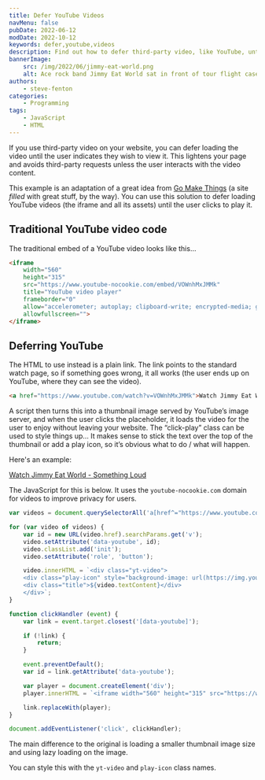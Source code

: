 ```yaml
---
title: Defer YouTube Videos
navMenu: false
pubDate: 2022-06-12
modDate: 2022-10-12
keywords: defer,youtube,videos
description: Find out how to defer third-party video, like YouTube, until users want to view it.
bannerImage:
    src: /img/2022/06/jimmy-eat-world.png
    alt: Ace rock band Jimmy Eat World sat in front of tour flight cases
authors:
    - steve-fenton
categories:
    - Programming
tags:
    - JavaScript
    - HTML
---
```


If you use third-party video on your website, you can defer loading the video until the user indicates they wish to view it. This lightens your page and avoids third-party requests unless the user interacts with the video content.

This example is an adaptation of a great idea from [Go Make Things](https://gomakethings.com/how-to-lazy-load-youtube-videos-with-vanilla-javascript/) (a site *filled* with great stuff, by the way). You can use this solution to defer loading YouTube videos (the iframe and all its assets) until the user clicks to play it.

## Traditional YouTube video code

The traditional embed of a YouTube video looks like this…

```html
<iframe
    width="560"
    height="315"
    src="https://www.youtube-nocookie.com/embed/VOWnhMxJMMk"
    title="YouTube video player"
    frameborder="0"
    allow="accelerometer; autoplay; clipboard-write; encrypted-media; gyroscope; picture-in-picture"
    allowfullscreen="">
</iframe>
```

## Deferring YouTube

The HTML to use instead is a plain link. The link points to the standard watch page, so if something goes wrong, it all works (the user ends up on YouTube, where they can see the video).

```html
<a href="https://www.youtube.com/watch?v=VOWnhMxJMMk">Watch Jimmy Eat World - Something Loud</a>
```

A script then turns this into a thumbnail image served by YouTube’s image server, and when the user clicks the placeholder, it loads the video for the user to enjoy without leaving your website. The “click-play” class can be used to style things up… It makes sense to stick the text over the top of the thumbnail or add a play icon, so it’s obvious what to do / what will happen.

Here's an example:

[Watch Jimmy Eat World - Something Loud](https://www.youtube.com/watch?v=VOWnhMxJMMk)

The JavaScript for this is below. It uses the `youtube-nocookie.com` domain for videos to improve privacy for users.

```javascript
var videos = document.querySelectorAll('a[href^="https://www.youtube.com/watch?v="]');

for (var video of videos) {
    var id = new URL(video.href).searchParams.get('v');
    video.setAttribute('data-youtube', id);
    video.classList.add('init');
    video.setAttribute('role', 'button');

    video.innerHTML = `<div class="yt-video">
    <div class="play-icon" style="background-image: url(https://img.youtube.com/vi/${id}/0.jpg)">▶</div>
    <div class="title">${video.textContent}</div>
    </div>`;
}

function clickHandler (event) {
    var link = event.target.closest('[data-youtube]');

    if (!link) {
        return;
    }

    event.preventDefault();
    var id = link.getAttribute('data-youtube');

    var player = document.createElement('div');
    player.innerHTML = `<iframe width="560" height="315" src="https://www.youtube-nocookie.com/embed/${id}?autoplay=1" title="YouTube video player" frameborder="0" allow="accelerometer; autoplay; clipboard-write; encrypted-media; gyroscope; picture-in-picture" allowfullscreen></iframe>`;

    link.replaceWith(player);
}

document.addEventListener('click', clickHandler);
```

The main difference to the original is loading a smaller thumbnail image size and using lazy loading on the image.

You can style this with the `yt-video` and `play-icon` class names.